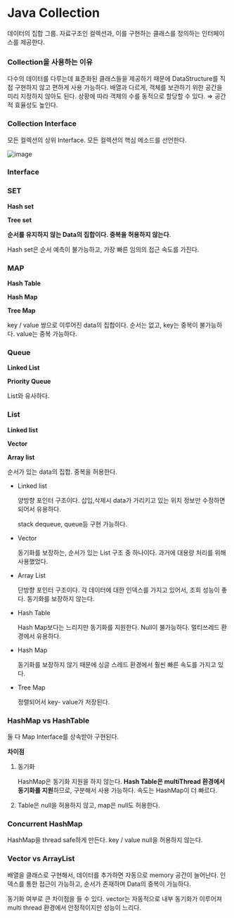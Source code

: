 # Java Collection

데이터의 집합 그룹. 자료구조인 컬렉션과, 이를 구현하는 클래스를 정의하는 인터페이스를 제공한다.

### Collection을 사용하는 이유

다수의 데이터를 다루는데 표준화된 클래스들을 제공하기 때문에 DataStructure를 직접 구현하지 않고 편하게 사용 가능하다. 배열과 다르게, 객체를 보관하기 위한 공간을 미리 지정하지 않아도 된다. 상황에 따라 객체의 수를 동적으로 할당할 수 있다. ⇒ 공간적 효율성도 높인다.

### **Collection Interface**

모든 컬렉션의 상위 Interface. 모든 컬렉션의 핵심 메소드를 선언한다.



![image](https://user-images.githubusercontent.com/46887352/98635501-74ea1180-2368-11eb-91e4-0b44051e43ea.png)



### Interface

### SET

**Hash set**

**Tree set**

**순서를 유지하지 않는 Data의 집합이다. 중복을 허용하지 않는다**.

Hash set은 순서 예측이 불가능하고, 가장 빠른 임의의 접근 속도를 가진다.

### MAP

**Hash Table**

**Hash Map**

**Tree Map**

key / value 쌍으로 이루어진 data의 집합이다. 순서는 없고, key는 중복이 불가능하다. value는 중복 가능하다.

### Queue

**Linked List**

**Priority Queue** 

List와 유사하다.

### List

**Linked list**

**Vector**

**Array list**

순서가 있는 data의 집합. 중복을 허용한다.

- Linked list

    양방향 포인터 구조이다. 삽입,삭제시 data가 가리키고 있는 위치 정보만 수정하면 되어서 유용하다.

    stack dequeue, queue등 구현 가능하다.

- Vector

    동기화를 보장하는, 순서가 있는 List 구조 중 하나이다. 과거에 대용량 처리를 위해 사용했었다.

- Array List

    단방향 포인터 구조이다. 각 데이터에 대한 인덱스를 가지고 있어서, 조회 성능이 좋다. 동기화를 보장하지 않는다.

- Hash Table

    Hash Map보다는 느리지만 동기화를 지원한다. Null이 불가능하다. 멀티쓰레드 환경에서 유용하다.

- Hash Map

    동기화를 보장하지 않기 때문에 싱글 스레드 환경에서 훨씬 빠른 속도를 가지고 있다.

- Tree Map

    정렬되어서 key- value가 저장된다.

### HashMap vs HashTable

둘 다 Map Interface를 상속받아 구현된다.

**차이점**

1. 동기화

    HashMap은 동기화 지원을 하지 않는다. **Hash Table은 multiThread 환경에서 동기화를 지원**하므로, 구분해서 사용 가능하다. 속도는 HashMap이 더 빠르다.

2. Table은 null을 허용하지 않고, map은 null도 허용한다.

### Concurrent HashMap

HashMap을 thread safe하게 만든다. key / value null을 허용하지 않는다.

### Vector vs ArrayList

배열을 클래스로 구현해서, 데이터를 추가하면 자동으로 memory 공간이 늘어난다. 인덱스를 통한 접근이 가능하고, 순서가 존재하며 Data의 중복이 가능하다.

동기화 여부로 큰 차이점을 들 수 있다. vector는 자동적으로 내부 동기화가 이루어져 multi thread 환경에서 안정적이지만 성능이 느리다.